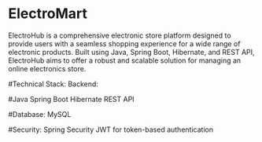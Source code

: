 # ElectroMart
ElectroHub is a comprehensive electronic store platform designed to provide users with a seamless shopping experience for a wide range of electronic products. Built using Java, Spring Boot, Hibernate, and REST API, ElectroHub aims to offer a robust and scalable solution for managing an online electronics store.

#Technical Stack:
Backend:

#Java
Spring Boot
Hibernate
REST API

#Database:
MySQL

#Security:
Spring Security
JWT for token-based authentication
